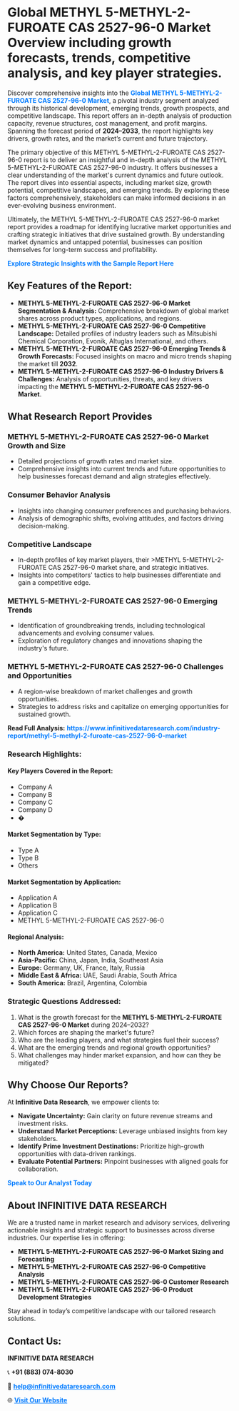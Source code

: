 <h1>Global METHYL 5-METHYL-2-FUROATE CAS 2527-96-0 Market Overview including growth forecasts, trends, competitive analysis, and key player strategies.</h1>
<p>
Discover comprehensive insights into the 
<a href="https://www.infinitivedataresearch.com/industry-report/methyl-5-methyl-2-furoate-cas-2527-96-0-market" rel="dofollow" style="color: #007BFF; text-decoration: none;"><strong>Global METHYL 5-METHYL-2-FUROATE CAS 2527-96-0 Market</strong></a>, a pivotal industry segment analyzed through its historical development, emerging trends, growth prospects, and competitive landscape. This report offers an in-depth analysis of production capacity, revenue structures, cost management, and profit margins. Spanning the forecast period of <strong>2024–2033</strong>, the report highlights key drivers, growth rates, and the market’s current and future trajectory.
</p>
<p>
The primary objective of this METHYL 5-METHYL-2-FUROATE CAS 2527-96-0 report is to deliver an insightful and in-depth analysis of the METHYL 5-METHYL-2-FUROATE CAS 2527-96-0 industry. It offers businesses a clear understanding of the market's current dynamics and future outlook. The report dives into essential aspects, including market size, growth potential, competitive landscapes, and emerging trends. By exploring these factors comprehensively, stakeholders can make informed decisions in an ever-evolving business environment.
</p>
<p>
Ultimately, the METHYL 5-METHYL-2-FUROATE CAS 2527-96-0 market report provides a roadmap for identifying lucrative market opportunities and crafting strategic initiatives that drive sustained growth. By understanding market dynamics and untapped potential, businesses can position themselves for long-term success and profitability.
</p>
<p>
<a href="https://www.infinitivedataresearch.com/request-sample/reportId=110738" style="color: #007BFF; text-decoration: none;"><strong>Explore Strategic Insights with the Sample Report Here</strong></a>
</p>

<h2>Key Features of the Report:</h2>
<ul>
<li><strong>METHYL 5-METHYL-2-FUROATE CAS 2527-96-0 Market Segmentation & Analysis:</strong> Comprehensive breakdown of global market shares across product types, applications, and regions.</li>
<li><strong>METHYL 5-METHYL-2-FUROATE CAS 2527-96-0 Competitive Landscape:</strong> Detailed profiles of industry leaders such as Mitsubishi Chemical Corporation, Evonik, Altuglas International, and others.</li>
<li><strong>METHYL 5-METHYL-2-FUROATE CAS 2527-96-0 Emerging Trends & Growth Forecasts:</strong> Focused insights on macro and micro trends shaping the market till <strong>2032</strong>.</li>
<li><strong>METHYL 5-METHYL-2-FUROATE CAS 2527-96-0 Industry Drivers & Challenges:</strong> Analysis of opportunities, threats, and key drivers impacting the <strong>METHYL 5-METHYL-2-FUROATE CAS 2527-96-0 Market</strong>.</li>
</ul>

<h2>What Research Report Provides</h2>
<h3>METHYL 5-METHYL-2-FUROATE CAS 2527-96-0 Market Growth and Size</h3>
<ul>
<li>Detailed projections of growth rates and market size.</li>
<li>Comprehensive insights into current trends and future opportunities to help businesses forecast demand and align strategies effectively.</li>
</ul>

<h3>Consumer Behavior Analysis</h3>
<ul>
<li>Insights into changing consumer preferences and purchasing behaviors.</li>
<li>Analysis of demographic shifts, evolving attitudes, and factors driving decision-making.</li>
</ul>

<h3>Competitive Landscape</h3>
<ul>
<li>In-depth profiles of key market players, their >METHYL 5-METHYL-2-FUROATE CAS 2527-96-0 market share, and strategic initiatives.</li>
<li>Insights into competitors' tactics to help businesses differentiate and gain a competitive edge.</li>
</ul>

<h3>METHYL 5-METHYL-2-FUROATE CAS 2527-96-0 Emerging Trends</h3>
<ul>
<li>Identification of groundbreaking trends, including technological advancements and evolving consumer values.</li>
<li>Exploration of regulatory changes and innovations shaping the industry's future.</li>
</ul>

<h3>METHYL 5-METHYL-2-FUROATE CAS 2527-96-0 Challenges and Opportunities</h3>
<ul>
<li>A region-wise breakdown of market challenges and growth opportunities.</li>
<li>Strategies to address risks and capitalize on emerging opportunities for sustained growth.</li>
</ul>
<p><strong>Read Full Analysis:</strong> <a href="https://www.infinitivedataresearch.com/industry-report/methyl-5-methyl-2-furoate-cas-2527-96-0-market" rel="dofollow" style="color: #007BFF; text-decoration: none;"><strong>https://www.infinitivedataresearch.com/industry-report/methyl-5-methyl-2-furoate-cas-2527-96-0-market</strong></a></p>
<h3>Research Highlights:</h3>
<h4>Key Players Covered in the Report:</h4>
<ul><li>Company A</li><li>Company B</li><li>Company C</li><li>Company D</li><li>�</li></ul>
<h4>Market Segmentation by Type:</h4>
<ul><li>Type A</li><li>Type B</li><li>Others</li></ul>
<h4>Market Segmentation by Application:</h4>
<ul><li>Application A</li><li>Application B</li><li>Application C</li><li>METHYL 5-METHYL-2-FUROATE CAS 2527-96-0</li></ul>

<h4>Regional Analysis:</h4>
<ul>
<li><strong>North America:</strong> United States, Canada, Mexico</li>
<li><strong>Asia-Pacific:</strong> China, Japan, India, Southeast Asia</li>
<li><strong>Europe:</strong> Germany, UK, France, Italy, Russia</li>
<li><strong>Middle East & Africa:</strong> UAE, Saudi Arabia, South Africa</li>
<li><strong>South America:</strong> Brazil, Argentina, Colombia</li>
</ul>

<h3>Strategic Questions Addressed:</h3>
<ol>
<li>What is the growth forecast for the <strong>METHYL 5-METHYL-2-FUROATE CAS 2527-96-0 Market</strong> during 2024–2032?</li>
<li>Which forces are shaping the market's future?</li>
<li>Who are the leading players, and what strategies fuel their success?</li>
<li>What are the emerging trends and regional growth opportunities?</li>
<li>What challenges may hinder market expansion, and how can they be mitigated?</li>
</ol>

<h2>Why Choose Our Reports?</h2>
<p>At <strong>Infinitive Data Research</strong>, we empower clients to:</p>
<ul>
<li><strong>Navigate Uncertainty:</strong> Gain clarity on future revenue streams and investment risks.</li>
<li><strong>Understand Market Perceptions:</strong> Leverage unbiased insights from key stakeholders.</li>
<li><strong>Identify Prime Investment Destinations:</strong> Prioritize high-growth opportunities with data-driven rankings.</li>
<li><strong>Evaluate Potential Partners:</strong> Pinpoint businesses with aligned goals for collaboration.</li>
</ul>
<p><a href="https://www.infinitivedataresearch.com/industry-report/methyl-5-methyl-2-furoate-cas-2527-96-0-market" rel="dofollow" style="color: #007BFF; text-decoration: none;"><strong>Speak to Our Analyst Today</strong></a></p>

<h2>About INFINITIVE DATA RESEARCH</h2>
<p>We are a trusted name in market research and advisory services, delivering actionable insights and strategic support to businesses across diverse industries. Our expertise lies in offering:</p>
<ul>
<li><strong>METHYL 5-METHYL-2-FUROATE CAS 2527-96-0 Market Sizing and Forecasting</strong></li>
<li><strong>METHYL 5-METHYL-2-FUROATE CAS 2527-96-0 Competitive Analysis</strong></li>
<li><strong>METHYL 5-METHYL-2-FUROATE CAS 2527-96-0 Customer Research</strong></li>
<li><strong>METHYL 5-METHYL-2-FUROATE CAS 2527-96-0 Product Development Strategies</strong></li>
</ul>
<p>Stay ahead in today’s competitive landscape with our tailored research solutions.</p>

<h2>Contact Us:</h2>
<p><strong>INFINITIVE DATA RESEARCH</strong></p>
<p>📞 <strong>+91 (883) 074-8030</strong></p>
<p>📧 <strong><a href="mailto:help@infinitivedataresearch.com" style="color: #007BFF;">help@infinitivedataresearch.com</a></strong></p>
<p>🌐 <strong><a href="https://www.infinitivedataresearch.com" rel="dofollow" style="color: #007BFF;">Visit Our Website</a></strong></p>